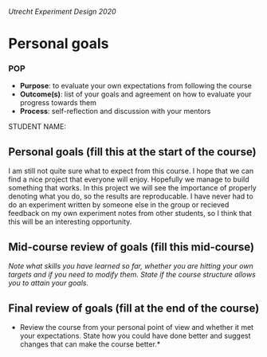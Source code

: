 *Utrecht Experiment Design 2020*

# Personal goals

### POP

+ **Purpose**: to evaluate your own expectations from following the course
+ **Outcome(s)**: list of your goals and agreement on how to evaluate your progress towards them
+ **Process**: self-reflection and discussion with your mentors

STUDENT NAME:

## Personal goals (fill this at the start of the course)
I am still not quite sure what to expect from this course. I hope that we can find a nice project that everyone will enjoy.
Hopefully we manage to build something that works. In this project we will see the importance of properly denoting what you do, so the results are reproducable. 
I have never had to do an experiment written by someone else in the group or recieved feedback on my own experiment notes from other students, so I think that this will be an interesting opportunity.


## Mid-course review of goals (fill this mid-course)
*Note what skills you have learned so far, whether you are hitting your own targets and if you need to modify them. State if the course structure allows you to attain your goals.*


## Final review of goals (fill at the end of the course)
* Review the course from your personal point of view and whether it met your expectations. State how you could have done better and suggest changes that can make the course better.* 

